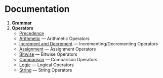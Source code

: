# Documentation

1. [**Grammar**](grammar/index.md)
2. **Operators**
   - [Precedence](operator/precedence.md)
   - [Arithmetic](operator/arithmetic.md) — Arithmetic Operators
   - [Increment and Decrement](operator/increment_and_decrement.md) — Incrementing/Decrementing Operators
   - [Assignment](operator/assignment.md) — Assignment Operators
   - [Bitwise](operator/bitwise.md) — Bitwise Operators
   - [Comparison](operator/comparison.md) — Comparison Operators
   - [Logic](operator/logic.md) — Logical Operators
   - [String](operator/string.md) — String Operators
